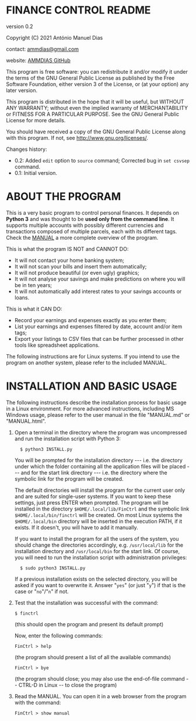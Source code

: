 FINANCE CONTROL README
======================
version 0.2

Copyright (C) 2021 António Manuel Dias

contact: ammdias@gmail.com

website: [AMMDIAS GitHub](https://github.com/ammdias/finctrl)

This program is free software: you can redistribute it and/or modify
it under the terms of the GNU General Public License as published by
the Free Software Foundation, either version 3 of the License, or
(at your option) any later version.

This program is distributed in the hope that it will be useful,
but WITHOUT ANY WARRANTY; without even the implied warranty of
MERCHANTABILITY or FITNESS FOR A PARTICULAR PURPOSE.  See the 
GNU General Public License for more details.

You should have received a copy of the GNU General Public License
along with this program.  If not, see http://www.gnu.org/licenses/.


Changes history:
 
* 0.2: Added `edit` option to `source` command;
       Corrected bug in `set csvsep` command.
* 0.1: Initial version.


ABOUT THE PROGRAM
=================

This is a very basic program to control personal finances.  It depends on
**Python 3** and was thought to be **used only from the command line**.  It
supports multiple accounts with possibly different currencies and transactions
composed of multiple parcels, each with its different tags.  Check the
[MANUAL](MANUAL.html) a more complete overview of the program.

This is what the program IS NOT and CANNOT DO:

* It will not contact your home banking system;
* It will not scan your bills and insert them automatically;
* It will not produce beautiful (or even ugly) graphics;
* It will not analyse your savings and make predictions on where you will be in
  ten years;
* It will not automatically add interest rates to your savings accounts or
  loans.

This is what it CAN DO:

* Record your earnings and expenses exactly as you enter them;
* List your earnings and expenses filtered by date, account and/or item tags;
* Export your listings to CSV files that can be further processed in other
  tools like spreadsheet applications.

The following instructions are for Linux systems.  If you intend to use the
program on another system, please refer to the included MANUAL.


INSTALLATION AND BASIC USAGE
============================

The following instructions describe the installation process for basic usage
in a Linux environment.  For more advanced instructions, including MS Windows
usage, please refer to the user manual in the file "MANUAL.md" or "MANUAL.html".

1. Open a terminal in the directory where the program was uncompressed and run
   the installation script with Python 3:

         $ python3 INSTALL.py

     You will be prompted for the installation directory --- i.e. the directory
     under which the folder containing all the application files will be placed
     --- and for the start link directory --- i.e. the directory where the
     symbolic link for the program will be created.

     The default directories will install the program for the current user only
     and are suited for single-user systems.  If you want to keep these
     settings, just press ENTER when prompted.  The program will be installed in
     the directory `$HOME/.local/lib/FinCtrl` and the symbolic link
     `$HOME/.local/bin/finctrl` will be created.  On most Linux systems the
     `$HOME/.local/bin` directory will be inserted in the execution PATH, if it
     exists. If it doesn't, you will have to add it manually.

     If you want to install the program for all the users of the system, you
     should change the directories accordingly, e.g. `/usr/local/lib` for the
     installation directory and `/usr/local/bin` for the start link.  Of
     course, you will need to run the installation script with administration
     privileges:

         $ sudo python3 INSTALL.py

     If a previous installation exists on the selected directory, you will be
     asked if you want to overwrite it.  Answer "`yes`" (or just "`y`") if that
     is the case or "`no`"/"`n`" if not.

2. Test that the installation was successful with the command:

       $ finctrl

   (this should open the program and present its default prompt)

   Now, enter the following commands:

       FinCtrl > help

   (the program should present a list of all the available commands)

       FinCtrl > bye

   (the program should close; you may also use the end-of-file
   command -- CTRL-D in Linux -- to close the program)

3. Read the MANUAL.  You can open it in a web browser from the program with the
   command:

       FinCtrl > show manual
 
